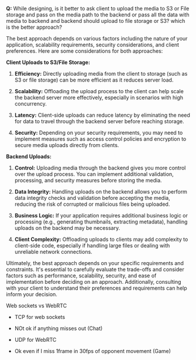 **Q:** While designing, is it better to ask client to upload the media to S3 or File storage and pass on the media path to the backend or pass all the data with media to backend and backend should upload to file storage or S3? which is the better approach?



The best approach depends on various factors including the nature of your application, scalability requirements, security considerations, and client preferences. Here are some considerations for both approaches:

**Client Uploads to S3/File Storage:**

1. **Efficiency:** Directly uploading media from the client to storage (such as S3 or file storage) can be more efficient as it reduces server load.

2. **Scalability:** Offloading the upload process to the client can help scale the backend server more effectively, especially in scenarios with high concurrency.

3. **Latency:** Client-side uploads can reduce latency by eliminating the need for data to travel through the backend server before reaching storage.

4. **Security:** Depending on your security requirements, you may need to implement measures such as access control policies and encryption to secure media uploads directly from clients.

**Backend Uploads:**

1. **Control:** Uploading media through the backend gives you more control over the upload process. You can implement additional validation, processing, and security measures before storing the media.

2. **Data Integrity:** Handling uploads on the backend allows you to perform data integrity checks and validation before accepting the media, reducing the risk of corrupted or malicious files being uploaded.

3. **Business Logic:** If your application requires additional business logic or processing (e.g., generating thumbnails, extracting metadata), handling uploads on the backend may be necessary.

4. **Client Complexity:** Offloading uploads to clients may add complexity to client-side code, especially if handling large files or dealing with unreliable network connections.

Ultimately, the best approach depends on your specific requirements and constraints. It's essential to carefully evaluate the trade-offs and consider factors such as performance, scalability, security, and ease of implementation before deciding on an approach. Additionally, consulting with your client to understand their preferences and requirements can help inform your decision.


Web sockets vs WebRTC
- TCP for web sockets
- NOt ok if anything misses out (Chat)

- UDP for WebRTC
- Ok even if I miss 1frame in 30fps of opponent movement (Game)

